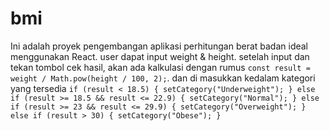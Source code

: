 # bmi

Ini adalah proyek pengembangan aplikasi perhitungan berat badan ideal menggunakan React. user dapat input weight & height. setelah input dan tekan tombol cek hasil, akan ada kalkulasi dengan rumus ```const result = weight / Math.pow(height / 100, 2);```. dan di masukkan kedalam kategori yang tersedia ```if (result < 18.5) {
      setCategory("Underweight");
    } else if (result >= 18.5 && result <= 22.9) {
      setCategory("Normal");
    } else if (result >= 23 && result <= 29.9) {
      setCategory("Overweight");
    } else if (result > 30) {
      setCategory("Obese");
    }```
